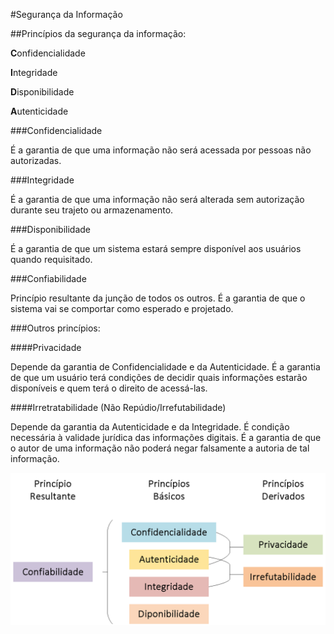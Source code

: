 #Segurança da Informação

##Princípios da segurança da informação:

**C**onfidencialidade

**I**ntegridade

**D**isponibilidade

**A**utenticidade

###Confidencialidade

É a garantia de que uma informação não será acessada por pessoas não autorizadas.

###Integridade

É a garantia de que uma informação não será alterada sem autorização durante seu trajeto ou armazenamento.

###Disponibilidade

É a garantia de que um sistema estará sempre disponível aos usuários quando requisitado.

###Confiabilidade

Princípio resultante da junção de todos os outros. É a garantia de que o sistema vai se comportar como esperado e projetado.

###Outros princípios:

####Privacidade

Depende da garantia de Confidencialidade e da Autenticidade. É a garantia de que um usuário terá condições de decidir quais informações estarão disponíveis e quem terá o direito de acessá-las.

####Irretratabilidade (Não Repúdio/Irrefutabilidade)

Depende da garantia da Autenticidade e da Integridade. É condição necessária à validade jurídica das informações digitais. É a garantia de que o autor de uma informação não poderá negar falsamente a autoria de tal informação.

![Princípios da Segurança da informação](https://raw.githubusercontent.com/avildes/caderno-do-concurseiro/master/Tecnologia%20da%20Informação/Segurança/principios.png)


